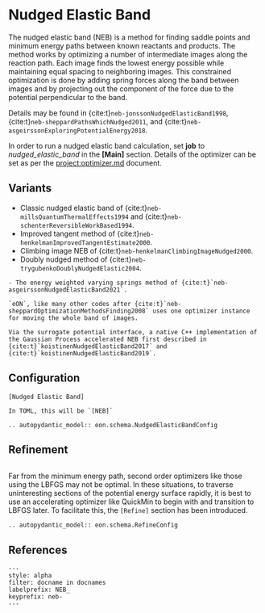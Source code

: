 # Nudged Elastic Band

The nudged elastic band (NEB) is a method for finding saddle points and minimum
energy paths between known reactants and products. The method works by
optimizing a number of intermediate images along the reaction path. Each image
finds the lowest energy possible while maintaining equal spacing to neighboring
images. This constrained optimization is done by adding spring forces along the
band between images and by projecting out the component of the force due to the
potential perpendicular to the band.

Details may be found in {cite:t}`neb-jonssonNudgedElasticBand1998`,
{cite:t}`neb-sheppardPathsWhichNudged2011`, and
{cite:t}`neb-asgeirssonExploringPotentialEnergy2018`.

In order to run a nudged elastic band calculation, set **job** to
*nudged_elastic_band* in the **[Main]** section. Details of the optimizer can be
set as per the <project:optimizer.md> document.

## Variants

- Classic nudged elastic band of {cite:t}`neb-millsQuantumThermalEffects1994` and {cite:t}`neb-schenterReversibleWorkBased1994`.
- Improved tangent method of {cite:t}`neb-henkelmanImprovedTangentEstimate2000`.
- Climbing image NEB of {cite:t}`neb-henkelmanClimbingImageNudged2000`.
- Doubly nudged method of {cite:t}`neb-trygubenkoDoublyNudgedElastic2004`.

```{versionadded} 2.0
- The energy weighted varying springs method of {cite:t}`neb-asgeirssonNudgedElasticBand2021`.
```

```{note}
`eON`, like many other codes after {cite:t}`neb-sheppardOptimizationMethodsFinding2008` uses one optimizer instance for moving the whole band of images.
```

```{versionadded} 3.0_TBA
Via the surrogate potential interface, a native C++ implementation of the Gaussian Process accelerated NEB first described in {cite:t}`koistinenNudgedElasticBand2017` and {cite:t}`koistinenNudgedElasticBand2019`.
```

## Configuration

```{code-block} ini
[Nudged Elastic Band]
```


```{versionchanged} 2.1_TBA
In TOML, this will be `[NEB]`
```


```{eval-rst}
.. autopydantic_model:: eon.schema.NudgedElasticBandConfig
```

## Refinement

```{versionadded} 2.0
```

Far from the minimum energy path, second order optimizers like those using the
LBFGS may not be optimal. In these situations, to traverse uninteresting
sections of the potential energy surface rapidly, it is best to use an
accelerating optimizer like QuickMin to begin with and transition to LBFGS
later. To facilitate this, the `[Refine]` section has been introduced.

```{eval-rst}
.. autopydantic_model:: eon.schema.RefineConfig
```

## References

```{bibliography}
---
style: alpha
filter: docname in docnames
labelprefix: NEB_
keyprefix: neb-
---
```
